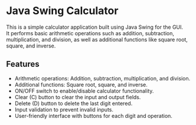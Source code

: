 # Java Swing Calculator

This is a simple calculator application built using Java Swing for the GUI. <br>
It performs basic arithmetic operations such as addition, subtraction, multiplication, and division, as well as additional functions like square root, square, and inverse.

## Features

- Arithmetic operations: Addition, subtraction, multiplication, and division.
- Additional functions: Square root, square, and inverse.
- ON/OFF switch to enable/disable calculator functionality.
- Clear (C) button to clear the input and output fields.
- Delete (D) button to delete the last digit entered.
- Input validation to prevent invalid inputs.
- User-friendly interface with buttons for each digit and operation.
